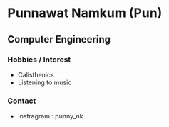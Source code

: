 # Punnawat Namkum (Pun)
## Computer Engineering

### Hobbies / Interest
- Calisthenics
- Listening to music

### Contact
- Instragram : punny_nk
